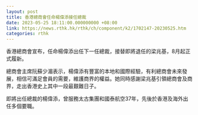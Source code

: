 ```yaml
---
layout: post
title: 香港總商會任命楊偉添接任總裁
date: 2023-05-25 18:11:00.000000000 +08:00
link: https://news.rthk.hk/rthk/ch/component/k2/1702147-20230525.htm
categories: rthk
---
```


香港總商會宣布，任命楊偉添出任下一任總裁，接替即將退任的梁兆基，8月起正式履新。

總商會主席阮蘇少湄表示，楊偉添有豐富的本地和國際經驗，有利總商會未來發展，相信可滿足會員的需要，維護商界的權益。她同時感謝梁兆基引領總商會及商界，走出香港史上其中一段最艱難日子。

即將出任總裁的楊偉添，曾服務太古集團和國泰航空37年，先後於香港及海外出任多個要職。

